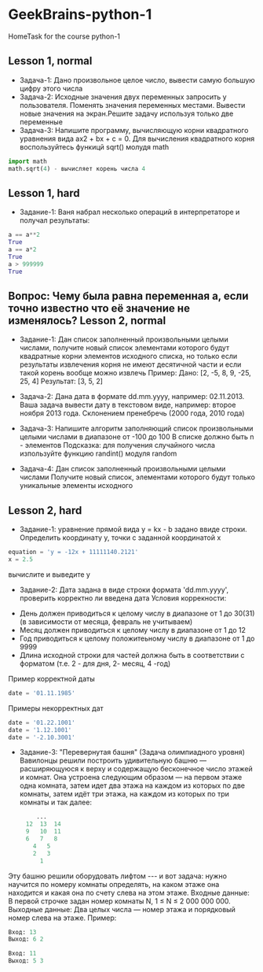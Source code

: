 # GeekBrains-python-1
HomeTask for the course python-1

Lesson 1, normal
-----------------
* Задача-1: Дано произвольное целое число, вывести самую большую цифру этого числа
* Задача-2: Исходные значения двух переменных запросить у пользователя. Поменять значения переменных местами. Вывести новые значения на экран.Решите задачу используя только две переменные
* Задача-3: Напишите программу, вычисляющую корни квадратного уравнения вида ax2 + bx + c = 0. Для вычисления квадратного корня воспользуйтесь функицй sqrt() молудя math
```python
import math
math.sqrt(4) - вычисляет корень числа 4
```
Lesson 1, hard
-----------------
* Задание-1:
 Ваня набрал несколько операций в интерпретаторе и получал результаты:
```python
a == a**2
True
a == a*2
True
a > 999999
True
```
Вопрос: Чему была равна переменная a, если точно известно что её значение не изменялось?
Lesson 2, normal
-----------------
* Задание-1:
 Дан список заполненный произвольными целыми числами, получите новый список элементами которого будут
 квадратные корни элементов исходного списка, но только если результаты извлечения корня не имеют десятичной части и
 если такой корень вообще можно извлечь
 Пример: Дано: [2, -5, 8, 9, -25, 25, 4]   Результат: [3, 5, 2]

* Задача-2: Дана дата в формате dd.mm.yyyy, например: 02.11.2013.
 Ваша задача вывести дату в текстовом виде, например: второе ноября 2013 года.
 Склонением пренебречь (2000 года, 2010 года)

* Задача-3: Напишите алгоритм заполняющий список произвольными целыми числами в диапазоне от -100 до 100
 В списке должно быть n - элементов
 Подсказка: для получения случайного числа изпользуйте функцию randint() модуля random

* Задача-4: Дан список заполненный произвольными целыми числами
 Получите новый список, элементами которого будут только уникальные элементы исходного
 
 
Lesson 2, hard
----------------- 
* Задание-1: уравнение прямой вида y = kx - b задано ввиде строки.
 Определить координату y, точки с заданной координатой x
```python
equation = 'y = -12x + 11111140.2121'
x = 2.5
```
 вычислите и выведите y

* Задание-2: Дата задана в виде строки формата 'dd.mm.yyyy', проверить корректно ли введена дата
 Условия коррекности:
 - День должен приводиться к целому числу в диапазоне от 1 до 30(31) (в зависимости от месяца, февраль не учитываем)
 - Месяц должен приводиться к целому числу в диапазоне от 1 до 12
 - Год приводиться к целому положитеьному числу в диапазоне от 1 до 9999
 - Длина исходной строки для частей должна быть в соответствии с форматом (т.е. 2 - для дня, 2- месяц, 4 -год)

 Пример корректной даты
```python
date = '01.11.1985'
```
 Примеры некорректных дат
```python
date = '01.22.1001'
date = '1.12.1001'
date = '-2.10.3001'
```
* Задание-3: "Перевернутая башня" (Задача олимпиадного уровня)
 Вавилонцы решили построить удивительную башню — расширяющуюся к верху и содержащую бесконечное число этажей и комнат.
 Она устроена следующим образом — на первом этаже одна комната, затем идет два этажа
 на каждом из которых по две комнаты, затем идёт три этажа, на каждом из которых по три комнаты и так далее:
```python
        ...
     12  13  14
     9   10  11
     6   7   8
       4   5
       2   3
         1
 ```
 Эту башню решили оборудовать лифтом --- и вот задача: нужно научится по номеру комнаты определять,
 на каком этаже она находится и какая она по счету слева на этом этаже.
 Входные данные: В первой строчке задан номер комнаты N, 1 ≤ N ≤ 2 000 000 000.
 Выходные данные:  Два целых числа — номер этажа и порядковый номер слева на этаже.
 Пример:
 ```python
 Вход: 13
 Выход: 6 2

 Вход: 11
 Выход: 5 3
```

